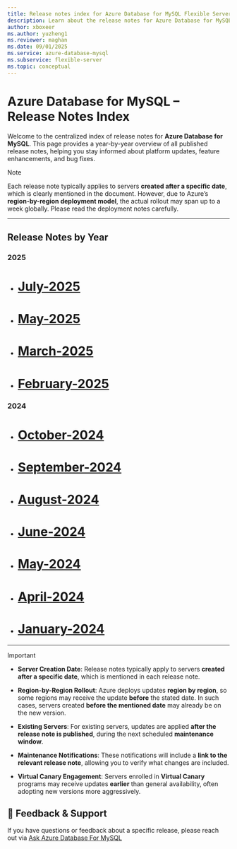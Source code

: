 ```yaml
---
title: Release notes index for Azure Database for MySQL Flexible Server
description: Learn about the release notes for Azure Database for MySQL Flexible Server.
author: xboxeer
ms.author: yuzheng1
ms.reviewer: maghan
ms.date: 09/01/2025
ms.service: azure-database-mysql
ms.subservice: flexible-server
ms.topic: conceptual
---
```



# Azure Database for MySQL – Release Notes Index

Welcome to the centralized index of release notes for **Azure Database for MySQL**. This page provides a year-by-year overview of all published release notes, helping you stay informed about platform updates, feature enhancements, and bug fixes.

> [!NOTE]
> Each release note typically applies to servers **created after a specific date**, which is clearly mentioned in the document. However, due to Azure’s **region-by-region deployment model**, the actual rollout may span up to a week globally. Please read the deployment notes carefully.

---

## Release Notes by Year

### 2025
- # [July-2025](./release-notes/july-2025.md)
- # [May-2025](./release-notes/may-2025.md)
- # [March-2025](./release-notes/march-2025.md)
- # [February-2025](./release-notes/february-2025.md)

### 2024
- # [October-2024](./release-notes/october-2024.md)
- # [September-2024](./release-notes/september-2024.md)
- # [August-2024](./release-notes/august-2024.md)
- # [June-2024](./release-notes/june-2024.md)
- # [May-2024](./release-notes/may-2024.md)
- # [April-2024](./release-notes/april-2024.md)
- # [January-2024](./release-notes/january-2024.md)

---

> [!IMPORTANT]
>
> - **Server Creation Date**: Release notes typically apply to servers **created after a specific date**, which is mentioned in each release note.
>
> - **Region-by-Region Rollout**: Azure deploys updates **region by region**, so some regions may receive the update **before** the stated date. In such cases, servers created **before the mentioned date** may already be on the new version.
>
>- **Existing Servers**: For existing servers, updates are applied **after the release note is published**, during the next scheduled **maintenance window**.
>
>- **Maintenance Notifications**: These notifications will include a **link to the relevant release note**, allowing you to verify what changes are included.
>
>- **Virtual Canary Engagement**: Servers enrolled in **Virtual Canary** programs may receive updates **earlier** than general availability, often adopting new versions more aggressively.
>

## 💬 Feedback & Support

If you have questions or feedback about a specific release, please reach out via [Ask Azure Database For MySQL](mailto:AskAzureDBforMySQL@service.microsoft.com)
